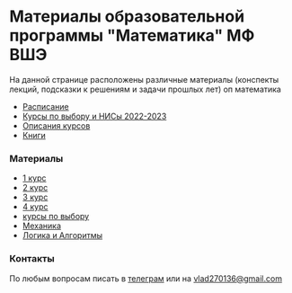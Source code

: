 # Материалы образовательной программы "Математика" МФ ВШЭ

На данной странице расположены различные материалы (конспекты лекций, подсказки к решениям и задачи прошлых лет) оп математика

- [Расписание](https://docs.google.com/spreadsheets/d/19CPvqW1vCcw9r6oVsR4Mk-WiBZIBr6Ix-q-DLxIttaQ/edit)
- [Курсы по выбору и НИСы 2022-2023](https://math.hse.ru/topics2223)
- [Описания курсов](https://docs.google.com/viewer?url=https://github.com/Vladm0z/HSE-Math/raw/main/docs/Electives/course_book_22_23.pdf)
- [Книги](https://libgen.is/)

### Материалы

- [1 курс](https://vladm0z.github.io/HSE-Math/first_term)
- [2 курс](https://vladm0z.github.io/HSE-Math/second_term)
- [3 курс](https://vladm0z.github.io/HSE-Math/third_term)
- [4 курс](https://vladm0z.github.io/HSE-Math/fourth_term)
- [курсы по выбору](https://vladm0z.github.io/HSE-Math/elective)
- [Механика](https://vladm0z.github.io/HSE-Math/Mechanics)
- [Логика и Алгоритмы](https://vladm0z.github.io/HSE-Math/Logic)

### Контакты

По любым вопросам писать в [телеграм](https://t.me/mvr27) или на vlad270136@gmail.com
